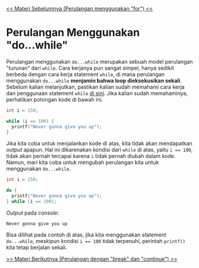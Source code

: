 [<< Materi Sebelumnya (Perulangan menggunakan "for") <<](2-PerulanganMenggunakanFor.md)

# Perulangan Menggunakan "do...while"

Perulangan menggunakan `do...while` merupakan sebuah model perulangan "turunan" dari `while`. Cara kerjanya pun sangat simpel, hanya sedikit berbeda dengan cara kerja statement `while`, di mana perulangan menggunakan `do...while` **menjamin bahwa loop dieksekusikan sekali**. Sebelum kalian melanjutkan, pastikan kalian sudah memahami cara kerja dan penggunaan statement `while` [di sini](https://github.com/stackofsugar/TeachingAssistant-KP2021/blob/main/Bab2-StructuredProgramming/4-PemilihanPerulangan.md#perulangan-while). Jika kalian sudah memahaminya, perhatikan potongan kode di bawah ini.

```c
int i = 150;

while (i == 100) {
  printf("Never gonna give you up");
}
```


Jika kita coba untuk menjalankan kode di atas, kita tidak akan mendapatkan *output* apapun. Hal ini dikarenakan kondisi dari `while` di atas, yaitu `i == 100`, tidak akan pernah tercapai karena `i` tidak pernah diubah dalam kode. Namun, mari kita coba untuk mengubah perulangan kita untuk menggunakan `do...while`.

```c
int i = 150;

do {
  printf("Never gonna give you up");
} while (i == 100);
```
*Output* pada *console*:
```
Never gonna give you up
```

Bisa dilihat pada contoh di atas, jika kita menggunakan statement `do...while`, meskipun kondisi `i == 100` tidak terpenuhi, perintah `printf()` kita tetap berjalan sekali.

[>> Materi Berikutnya (Perulangan dengan "break" dan "continue") >>](4-PerulanganBreakContinue.md)
